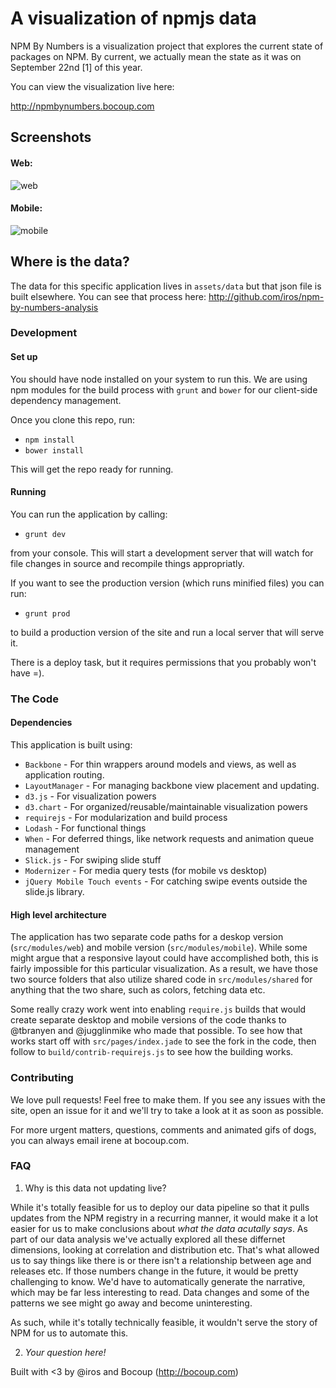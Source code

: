 # A visualization of npmjs data

NPM By Numbers is a visualization project that explores the current state of packages on NPM. By current, we actually mean the state as it was on September 22nd [1] of this year.

You can view the visualization live here:

http://npmbynumbers.bocoup.com

## Screenshots

#### Web:

![web](http://i.gyazo.com/9a3c81255e5cf100ac3176d69c22f288.png)

#### Mobile:

![mobile](http://i.gyazo.com/3893564c05f88ecca1a26e4c97b7156d.png)

## Where is the data?

The data for this specific application lives in `assets/data` but that json file is  built elsewhere.
You can see that process here: http://github.com/iros/npm-by-numbers-analysis

### Development

#### Set up

You should have node installed on your system to run this. We are using npm modules for the build process with `grunt` and `bower` for our client-side dependency management.

Once you clone this repo, run:

* `npm install`
* `bower install`

This will get the repo ready for running.

#### Running

You can run the application by calling:

* `grunt dev`

from your console. This will start a development server that will watch for file changes in source and recompile things appropriatly.

If you want to see the production version (which runs minified files) you can run:

* `grunt prod`

to build a production version of the site and run a local server that will serve it.

There is a deploy task, but it requires permissions that you probably won't have =).

### The Code

#### Dependencies

This application is built using:

* `Backbone` - For thin wrappers around models and views, as well as application routing.
* `LayoutManager` - For managing backbone view placement and updating.
* `d3.js` - For visualization powers
* `d3.chart` - For organized/reusable/maintainable visualization powers
* `requirejs` - For modularization and build process
* `Lodash` - For functional things
* `When` - For deferred things, like network requests and animation queue management
* `Slick.js` - For swiping slide stuff
* `Modernizer` - For media query tests (for mobile vs desktop)
* `jQuery Mobile Touch events` - For catching swipe events outside the slide.js library.

#### High level architecture

The application has two separate code paths for a deskop version (`src/modules/web`) and mobile version (`src/modules/mobile`). While some might argue that a responsive layout could have accomplished both, this is fairly impossible for this particular visualization. As a result, we have those two source folders that also utilize shared code in `src/modules/shared` for anything that the two share, such as colors, fetching data etc.

Some really crazy work went into enabling `require.js` builds that would create separate desktop and mobile versions of the code thanks to @tbranyen and @jugglinmike who made that possible. To see how that works start off with `src/pages/index.jade` to see the fork in the code, then follow to `build/contrib-requirejs.js` to see how the building works.

### Contributing

We love pull requests! Feel free to make them.
If you see any issues with the site, open an issue for it and we'll try to take a look at it as soon as possible.

For more urgent matters, questions, comments and animated gifs of dogs, you can always email irene at bocoup.com.

### FAQ

1. Why is this data not updating live?

While it's totally feasible for us to deploy our data pipeline so that it pulls updates from the NPM registry in a recurring manner, it would make it a lot easier for us to make conclusions about _what the data acutally says_. As part of our data analysis we've actually explored all these differnet dimensions, looking at correlation and distribution etc. That's what allowed us to say things like there is or there isn't a relationship between age and releases etc. If those numbers change in the future, it would be pretty challenging to know. We'd have to automatically generate the narrative, which may be far less interesting to read. Data changes and some of the patterns we see might go away and become uninteresting.

As such, while it's totally technically feasible, it wouldn't serve the story of NPM for us to automate this.

2. _Your question here!_

Built with <3 by @iros and Bocoup (http://bocoup.com)



